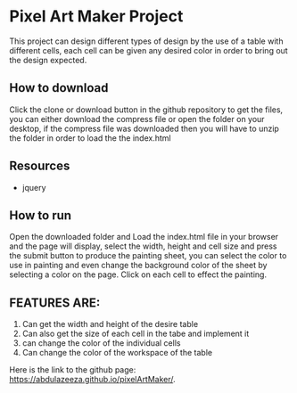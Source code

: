 # Pixel Art Maker Project
This project can design different types of design by the use of a table with different cells, each cell can be given any desired color in order to bring out the design expected.

## How to download
Click the clone or download button in the github repository to get the files, you can either download the compress file or open the folder on your desktop, if the compress file was downloaded then you will have to unzip the folder in order to load the the index.html

## Resources
* jquery

## How to run
Open the downloaded folder and Load the index.html file in your browser and the page will display, select the width, height and cell size and press the submit button to produce the painting sheet, you can select the color to use in painting and even change the background color of the sheet by selecting a color on the page. Click on each cell to effect the painting.

## FEATURES ARE:
1) Can get the width and height of the desire table
2) Can also get the size of each cell in the tabe and implement it
3) can change the color of the individual cells
4) Can change the color of the workspace of the table
 
Here is the link to the github page: https://abdulazeeza.github.io/pixelArtMaker/.
